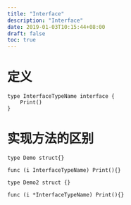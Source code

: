 ```yaml
---
title: "Interface"
description: "Interface"
date: 2019-01-03T10:15:44+08:00
draft: false
toc: true
---
```


# 定义

```
type InterfaceTypeName interface {
    Print()
}
```

# 实现方法的区别

```
type Demo struct{}

func (i InterfaceTypeName) Print(){}

type Demo2 struct {}

func (i *InterfaceTypeName) Print(){}
```
